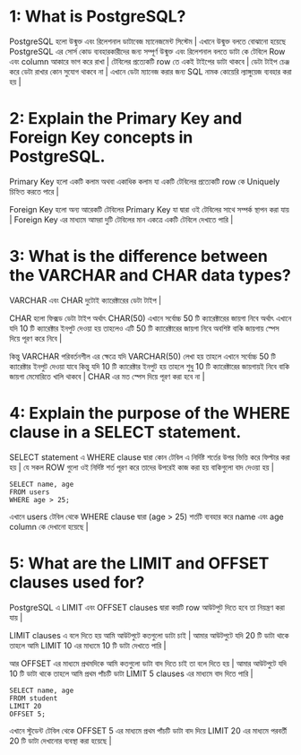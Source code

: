 # 1: What is PostgreSQL?

PostgreSQL হলো উন্মুক্ত এবং রিলেশনাল ডাটাবেজ ম্যানেজমেন্ট সিস্টেম | এখানে উন্মুক্ত বলতে বোঝানো হয়েছে PostgreSQL এর সোর্স কোড ব্যবহারকারীদের জন্য সম্পূর্ণ উন্মুক্ত এবং রিলেশনাল বলতে ডাটা কে টেবিলে Row এবং column আকারে ভাগ করে রাখা | টেবিলের প্রত্যেকটি row তে একই টাইপের ডাটা থাকবে | ডেটা টাইপ চেঞ্জ করে ডেটা রাখার কোন সুযোগ থাকবে না | এখানে ডেটা ম্যানেজ করার জন্য SQL নামক কোয়েরি ল্যাঙ্গুয়েজ ব্যবহার করা হয় |

# 2: Explain the Primary Key and Foreign Key concepts in PostgreSQL.

Primary Key হলো একটি কলাম অথবা একাধিক কলাম যা একটি টেবিলের প্রত্যেকটি row কে Uniquely চিহ্নিত করতে পারে | 

Foreign Key হলো অন্য আরেকটি টেবিলের Primary Key যা দ্বারা ওই টেবিলের সাথে সম্পর্ক স্থাপন করা যায় | Foreign Key এর মাধ্যমে আমরা দুটি টেবিলের মান একত্রে একটি টেবিলে দেখাতে পারি |

# 3: What is the difference between the VARCHAR and CHAR data types?

VARCHAR এবং CHAR দুটোই ক্যারেক্টারের ডেটা টাইপ | 

CHAR হলো ফিক্সড ডেটা টাইপ অর্থাৎ CHAR(50) এখানে সর্বোচ্চ 50 টি ক্যারেক্টারের জায়গা নিবে অর্থাৎ এখানে যদি 10 টি ক্যারেক্টার ইনপুট দেওয়া হয় তাহলেও এটি 50 টি ক্যারেক্টারের জায়গা নিবে অবশিষ্ট বাকি জায়গায় স্পেস দিয়ে পূরণ করে নিবে |

কিন্তু VARCHAR পরিবর্তনশীল এর ক্ষেত্রে যদি VARCHAR(50) লেখা হয় তাহলে এখানে সর্বোচ্চ 50 টি ক্যারেক্টার ইনপুট দেওয়া যাবে কিন্তু যদি 10 টি ক্যারেক্টার ইনপুট হয় তাহলে শুধু 10 টি ক্যারেক্টারের জায়গায়ই নিবে বাকি জায়গা মেমোরিতে খালি থাকবে | CHAR এর মত স্পেস দিয়ে পূরণ করা হবে না |

# 4: Explain the purpose of the WHERE clause in a SELECT statement.

SELECT statement এ WHERE clause দ্বারা কোন টেবিল এ নির্দিষ্ট শর্তের উপর ভিত্তি করে ফিল্টার করা হয় | যে সকল ROW গুলো ওই নির্দিষ্ট শর্ত পূরণ করে তাদের উপরেই কাজ করা হয় বাকিগুলো বাদ দেওয়া হয় |

```
SELECT name, age
FROM users
WHERE age > 25;
```
এখানে users টেবিল থেকে WHERE clause দ্বারা (age > 25) শর্তটি ব্যবহার করে name এবং age column কে দেখানো হয়েছে |

# 5: What are the LIMIT and OFFSET clauses used for?

PostgreSQL এ LIMIT এবং OFFSET clauses দ্বারা কয়টি row আউটপুট দিতে হবে তা নিয়ন্ত্রণ করা যায় | 

LIMIT clauses এ বলে দিতে হয় আমি আউটপুটে কতগুলো ডাটা চাই | আমার আউটপুটে যদি 20 টি ডাটা থাকে তাহলে আমি LIMIT 10 এর মাধ্যমে 10 টি ডাটা দেখাতে পারি |

আর OFFSET এর মাধ্যমে প্রথমদিকে আমি কতগুলো ডাটা বাদ দিতে চাই তা বলে দিতে হয় | আমার আউটপুটে যদি 10 টি ডাটা থাকে তাহলে আমি প্রথম পাঁচটি ডাটা LIMIT 5 clauses এর মাধ্যমে বাদ দিতে পারি |

```
SELECT name, age
FROM student
LIMIT 20
OFFSET 5;
```
এখানে স্টুডেন্ট টেবিল থেকে OFFSET 5 এর মাধ্যমে প্রথম পাঁচটি ডাটা বাদ দিয়ে LIMIT 20 এর মাধ্যমে পরবর্তী 20 টি ডাটা দেখানোর ব্যবস্থা করা হয়েছে |





